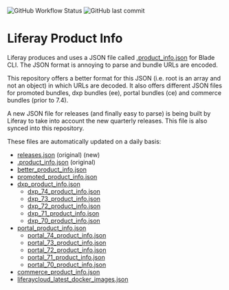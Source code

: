 ![GitHub Workflow Status](https://img.shields.io/github/actions/workflow/status/lgdd/liferay-product-info/builder.yml?label=auto-update&style=flat)
![GitHub last commit](https://img.shields.io/github/last-commit/lgdd/liferay-product-info?color=informational&label=latest%20update)

# Liferay Product Info

Liferay produces and uses a JSON file called [.product_info.json](https://releases-cdn.liferay.com/tools/workspace/.product_info.json) for Blade CLI. The JSON format is annoying to parse and bundle URLs are encoded.

This repository offers a better format for this JSON (i.e. root is an array and not an object) in which URLs are decoded. It also offers different JSON files for promoted bundles, dxp bundles (ee), portal bundles (ce) and commerce bundles (prior to 7.4).

A new JSON file for releases (and finally easy to parse) is being built by Liferay to take into account the new quarterly releases. This file is also synced into this repository.

These files are automatically updated on a daily basis:

- [releases.json](https://raw.githubusercontent.com/lgdd/liferay-product-info/main/releases.json) (original) (new)
- [.product_info.json](https://raw.githubusercontent.com/lgdd/liferay-product-info/main/.product_info.json) (original)
- [better_product_info.json](https://raw.githubusercontent.com/lgdd/liferay-product-info/main/better_product_info.json)
- [promoted_product_info.json](https://raw.githubusercontent.com/lgdd/liferay-product-info/main/promoted_product_info.json)
- [dxp_product_info.json](https://raw.githubusercontent.com/lgdd/liferay-product-info/main/dxp_product_info.json)
  - [dxp_74_product_info.json](https://raw.githubusercontent.com/lgdd/liferay-product-info/main/dxp_74_product_info.json)
  - [dxp_73_product_info.json](https://raw.githubusercontent.com/lgdd/liferay-product-info/main/dxp_73_product_info.json)
  - [dxp_72_product_info.json](https://raw.githubusercontent.com/lgdd/liferay-product-info/main/dxp_72_product_info.json)
  - [dxp_71_product_info.json](https://raw.githubusercontent.com/lgdd/liferay-product-info/main/dxp_71_product_info.json)
  - [dxp_70_product_info.json](https://raw.githubusercontent.com/lgdd/liferay-product-info/main/dxp_70_product_info.json)
- [portal_product_info.json](https://raw.githubusercontent.com/lgdd/liferay-product-info/main/portal_product_info.json)
  - [portal_74_product_info.json](https://raw.githubusercontent.com/lgdd/liferay-product-info/main/portal_74_product_info.json)
  - [portal_73_product_info.json](https://raw.githubusercontent.com/lgdd/liferay-product-info/main/portal_73_product_info.json)
  - [portal_72_product_info.json](https://raw.githubusercontent.com/lgdd/liferay-product-info/main/portal_72_product_info.json)
  - [portal_71_product_info.json](https://raw.githubusercontent.com/lgdd/liferay-product-info/main/portal_71_product_info.json)
  - [portal_70_product_info.json](https://raw.githubusercontent.com/lgdd/liferay-product-info/main/portal_70_product_info.json)
- [commerce_product_info.json](https://raw.githubusercontent.com/lgdd/liferay-product-info/main/commerce_product_info.json)
- [liferaycloud_latest_docker_images.json](https://raw.githubusercontent.com/lgdd/liferay-product-info/main/liferaycloud_latest_docker_images.json)
